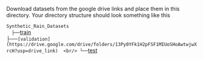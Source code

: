 Download datasets from the google drive links and place them in this directory. Your directory structure should look something like this
  
  `Synthetic_Rain_Datasets` <br/>
  `├──`[train](https://drive.google.com/drive/folders/1RzMgqO3x0aHpBMYf-C4TI_0f0K9DfyLu?usp=drive_link)  <br/>
   ├──`[validation](https://drive.google.com/drive/folders/13Py0YFk1H2pFSF1MIUoSHoAwtwjwXrcH?usp=drive_link)  <br/>
   └──`[test](https://drive.google.com/drive/folders/1300oiuof6OIM4K6_XCqBYzp4hVNVSplO?usp=drive_link)  <br/>
      
